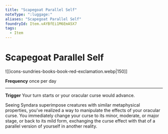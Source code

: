 ```yaml
---
title: "Scapegoat Parallel Self"
noteType: ":luggage:"
aliases: "Scapegoat Parallel Self"
foundryId: Item.vAYBfEi1M6EmA5X7
tags:
  - Item
---
```


# Scapegoat Parallel Self
![[icons-sundries-books-book-red-exclamation.webp|150]]

**Frequency** once per day

* * *

**Trigger** Your turn starts or your oracular curse would advance.

Seeing Syndara superimpose creatures with similar metaphysical properties, you've realized a way to manipulate the effects of your oracular curse. You immediately change your curse to its minor, moderate, or major stage, or back to its mild form, exchanging the curse effect with that of a parallel version of yourself in another reality.

